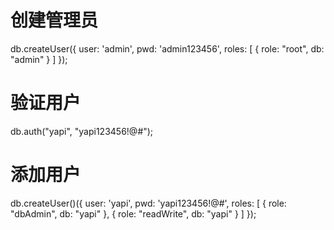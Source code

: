 # 创建管理员
db.createUser({ user: 'admin', pwd: 'admin123456', roles: [ { role: "root", db: "admin" } ] });

# 验证用户
db.auth("yapi", "yapi123456!@#");

# 添加用户
db.createUser()({
    user: 'yapi',
    pwd: 'yapi123456!@#',
    roles: [
        { role: "dbAdmin", db: "yapi" },
        { role: "readWrite", db: "yapi" }
    ]
});
